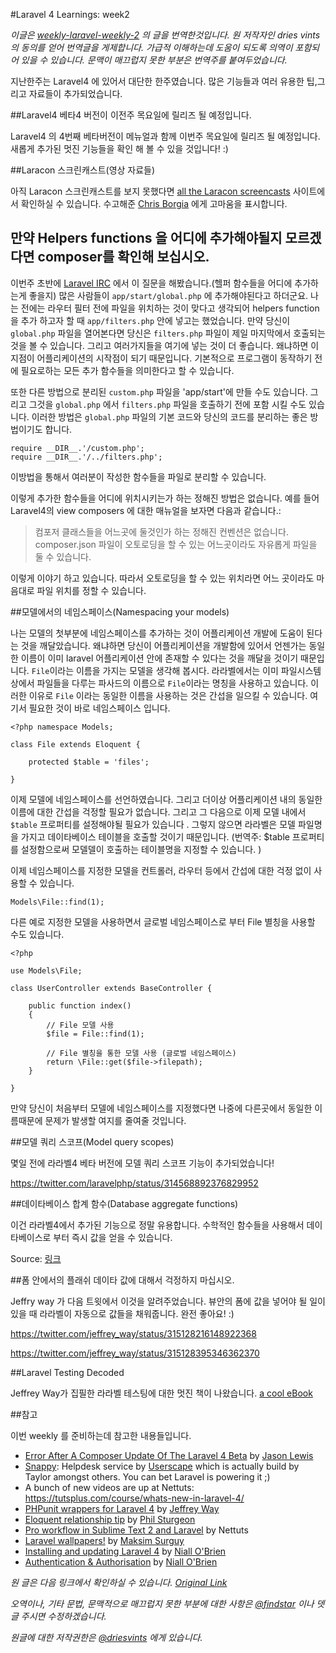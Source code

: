 #Laravel 4 Learnings: week2

*이글은 [weekly-laravel-weekly-2](http://driesvints.com/blog/laravel-4-learnings-week-2/) 의 글을 번역한것입니다. 원 저작자인 dries vints 의 동의를 얻어 번역글을 게제합니다. 가급적 이해하는데 도움이 되도록 의역이 포함되어 있을 수 있습니다. 문맥이 매끄럽지 못한 부분은 번역주를 붙여두었습니다.*


지난한주는 Laravel4 에 있어서 대단한 한주였습니다. 많은 기능들과 여러 유용한 팁,그리고 자료들이 추가되었습니다.

##Laravel4 베타4 버전이 이전주 목요일에 릴리즈 될 예정입니다.

Laravel4 의 4번째 베타버전이 메뉴얼과 함께 이번주 목요일에 릴리즈 될 예정입니다.새롭게 추가된 멋진 기능들을 확인 해 볼 수 있을 것입니다! :)

##Laracon 스크린캐스트(영상 자료들)

아직 Laracon 스크린캐스트를 보지 못했다면 [all the Laracon screencasts](http://www.youtube.com/user/LaravelScreencasts) 사이트에서 확인하실 수 있습니다. 수고해준 [Chris Borgia](https://twitter.com/cborgia) 에게 고마움을 표시합니다.

## 만약 Helpers functions 을 어디에 추가해야될지 모르겠다면 composer를 확인해 보십시오.

이번주 초반에 [Laravel IRC](http://laravel.com/irc) 에서 이 질문을 해봤습니다.(헬퍼 함수들을 어디에 추가하는게 좋을지) 많은 사람들이 `app/start/global.php` 에 추가해야된다고 하더군요. 나는 전에는 라우터 필터 전에 파일을 위치하는 것이 맞다고 생각되어 helpers function 을 추가 하고자 할 때 `app/filters.php` 안에 넣고는 했었습니다. 만약 당신이 `global.php` 파일을 열어본다면 당신은 `filters.php` 파일이 제일 마지막에서 호출되는 것을 볼 수 있습니다. 그리고 여러가지들을 여기에 넣는 것이 더 좋습니다. 왜냐하면 이 지점이 어플리케이션의 시작점이 되기 때문입니다. 기본적으로 프로그램이 동작하기 전에 필요로하는 모든 추가 함수들을 의미한다고 할 수 있습니다.

또한 다른 방법으로 분리된 `custom.php` 파일을 'app/start'에 만들 수도 있습니다. 그리고 그것을 `global.php` 에서 `filters.php` 파일을 호출하기 전에 포함 시킬 수도 있습니다. 이러한 방법은 `global.php` 파일의 기본 코드와 당신의 코드를 분리하는 좋은 방법이기도 합니다.


```
require __DIR__.'/custom.php';
require __DIR__.'/../filters.php';

```
이방법을 통해서 여러분이 작성한 함수들을 파일로 분리할 수 있습니다.

이렇게 추가한 함수들을 어디에 위치시키는가 하는 정해진 방법은 없습니다. 예를 들어 Laravel4의 view composers 에 대한 매뉴얼을 보자면 다음과 같습니다.:

> 컴포저 클래스들을 어느곳에 둘것인가 하는 정해진 컨벤션은 없습니다. composer.json 파일이 오토로딩을 할 수 있는 어느곳이라도 자유롭게 파일을 둘 수 있습니다.

이렇게 이야기 하고 있습니다. 따라서 오토로딩을 할 수 있는 위치라면 어느 곳이라도 마음대로 파일 위치를 정할 수 있습니다.

##모델에서의 네임스페이스(Namespacing your models)

나는 모델의 첫부분에 네임스페이스를 추가하는 것이 어플리케이션 개발에 도움이 된다는 것을 깨달았습니다. 왜냐하면 당신이 어플리케이션을 개발함에 있어서 언젠가는 동일한 이름이 이미 laravel 어플리케이션 안에 존재할 수 있다는 것을 깨달을 것이기 때문입니다. `File`이라는 이름을 가지는 모델을 생각해 봅시다. 라라벨에서는 이미 파일시스템상에서 파일들을 다루는 파사드의 이름으로 `File`이라는 명칭을 사용하고 있습니다. 이러한 이유로 `File` 이라는 동일한 이름을 사용하는 것은 간섭을 일으킬 수 있습니다. 여기서 필요한 것이 바로 네임스페이스 입니다.

```
<?php namespace Models;

class File extends Eloquent {

    protected $table = 'files';

}
```

이제 모델에 네임스페이스를 선언하였습니다. 그리고 더이상 어플리케이션 내의 동일한 이름에 대한 간섭을 걱정할 필요가 없습니다. 그리고 그 다음으로 이제 모델 내에서 `$table` 프로퍼티를 설정해야될 필요가 있습니다 . 그렇지 않으면 라라벨은 모델 파일명을 가지고 데이타베이스 테이블을 호출할 것이기 때문입니다. (번역주: $table 프로퍼티를 설정함으로써 모델델이 호출하는 테이블명을 지정할 수 있습니다. )

이제 네임스페이스를 지정한 모델을 컨트롤러, 라우터 등에서 간섭에 대한 걱정 없이 사용할 수 있습니다.

```
Models\File::find(1);
```

 다른 예로 지정한 모델을 사용하면서 글로벌 네임스페이스로 부터 File 별칭을 사용할 수도 있습니다.

```
<?php

use Models\File;

class UserController extends BaseController {

    public function index()
    {
        // File 모델 사용
        $file = File::find(1);

        // File 별칭을 통한 모델 사용 (글로벌 네임스페이스)
        return \File::get($file->filepath);
    }

}
```

만약 당신이 처음부터 모델에 네임스페이스를 지정했다면 나중에 다른곳에서 동일한 이름때문에 문제가 발생할 여지를 줄여줄 것입니다.

##모델 쿼리 스코프(Model query scopes)

몇일 전에 라라벨4 베타 버전에 모델 쿼리 스코프 기능이 추가되었습니다!

https://twitter.com/laravelphp/status/314568892376829952


##데이타베이스 합계 함수(Database aggregate functions)

이건 라라벨4에서 추가된 기능으로 정말 유용합니다. 수학적인 함수들을 사용해서 데이타베이스로 부터 즉시 값을 얻을 수 있습니다.

Source: [링크](http://laravel.com/docs/queries#aggregates)


##폼 안에서의 플래쉬 데이타 값에 대해서 걱정하지 마십시오.

Jeffry way 가 다음 트윗에서 이것을 알려주었습니다. 뷰안의 폼에 값을 넣어야 될 일이 있을 때 라라벨이 자동으로 값들을 채워줍니다. 완전 좋아요! :)

https://twitter.com/jeffrey_way/status/315128216148922368

https://twitter.com/jeffrey_way/status/315128395346362370

##Laravel Testing Decoded

Jeffrey Way가 집필한 라라벨 테스팅에 대한 멋진 책이 나왔습니다. [a cool eBook](https://leanpub.com/laravel-testing-decoded)


##참고

이번 weekly 를 준비하는데 참고한 내용들입니다.
 - [Error After A Composer Update Of The Laravel 4 Beta](http://jasonlewis.me/article/error-afer-a-composer-update-of-the-laravel-4-beta) by [Jason Lewis](https://twitter.com/jasonclewis)
 - [Snappy](http://besnappy.com/): Helpdesk service by [Userscape](http://www.userscape.com/) which is actually build by Taylor amongst others. You can bet Laravel is powering it ;)
 - A bunch of new videos are up at Nettuts: https://tutsplus.com/course/whats-new-in-laravel-4/
 - [PHPunit wrappers for Laravel 4](https://github.com/JeffreyWay/PHPUnit-Wrappers) by [Jeffrey Way](http://twitter.com/jeffreyway)
 - [Eloquent relationship tip](http://net.tutsplus.com/tutorials/tools-and-tips/pro-workflow-in-laravel-and-sublime-text/) by [Phil Sturgeon](http://twitter.com/philsturgeon)
 - [Pro workflow in Sublime Text 2 and Laravel](http://net.tutsplus.com/tutorials/tools-and-tips/pro-workflow-in-laravel-and-sublime-text/) by Nettuts
 - [Laravel wallpapers!](https://github.com/msurguy/Laravel-wallpapers) by [Maksim Surguy](https://twitter.com/msurguy)
 - [Installing and updating Laravel 4](http://niallobrien.me/2013/03/installing-and-updating-laravel-4/) by [Niall O'Brien](https://twitter.com/niall_obrien)
 - [Authentication & Authorisation](http://niallobrien.me/2013/03/authentication-authorisation/) by [Niall O'Brien](https://twitter.com/niall_obrien)



*원 글은 다음 링크에서 확인하실 수 있습니다. [Original Link](http://driesvints.com/blog/laravel-4-learnings-week-2/)*


*오역이나, 기타 문법, 문맥적으로 매끄럽지 못한 부분에 대한 사항은 [@findstar](https://twitter.com/findstar) 이나 뎃글 주시면 수정하겠습니다.*


*원글에 대한 저작권한은 [@driesvints](https://twitter.com/driesvints) 에게 있습니다.*